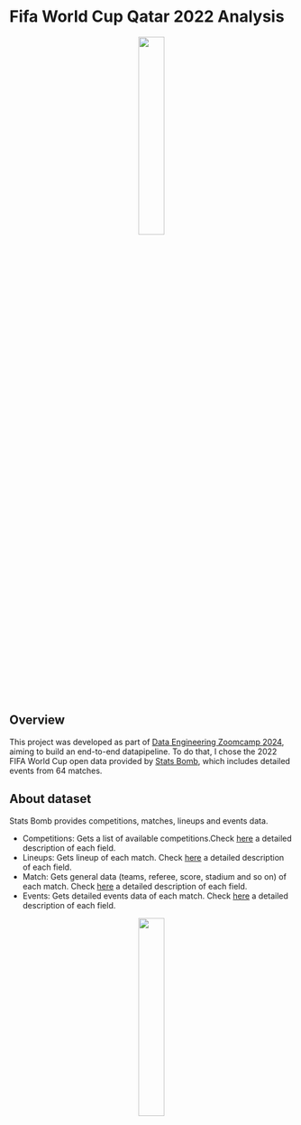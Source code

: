 # Fifa World Cup Qatar 2022 Analysis
<p align="center">
  <img src="https://github.com/jeanpaulrd1/de-zc-final-project/assets/19482586/ece80d35-1db3-4591-9920-ccc62f4606f6" width="30%" align="center"/>
</p>

## Overview
This project was developed as part of [Data Engineering Zoomcamp 2024](https://github.com/DataTalksClub/data-engineering-zoomcamp/tree/main), aiming to build an end-to-end datapipeline.
To do that, I chose the 2022 FIFA World Cup open data provided by [Stats Bomb](https://statsbomb.com/news/statsbomb-release-free-2022-world-cup-data/), which includes detailed events from 64 matches.
## About dataset
Stats Bomb provides competitions, matches, lineups and events data. 
- Competitions: Gets a list of available competitions.Check [here](https://github.com/statsbomb/open-data/blob/master/doc/Open%20Data%20Competitions%20v2.0.0.pdf) a detailed description of each field. 
- Lineups: Gets lineup of each match. Check [here](https://github.com/statsbomb/open-data/blob/master/doc/Open%20Data%20Lineups%20v2.0.0.pdf) a detailed description of each field. 
- Match: Gets general data (teams, referee, score, stadium and so on) of each match. Check [here](https://github.com/statsbomb/open-data/blob/master/doc/Open%20Data%20Matches%20v3.0.0.pdf) a detailed description of each field. 
- Events: Gets detailed events data of each match. Check [here](https://github.com/statsbomb/open-data/blob/master/doc/Open%20Data%20Events%20v4.0.0.pdf) a detailed description of each field.
<p align="center">
  <img src="https://github.com/jeanpaulrd1/de-zc-final-project/assets/19482586/d54aae73-a9c8-4cd9-9d70-a246ceb76422" width="30%" align="center"/>
</p>
